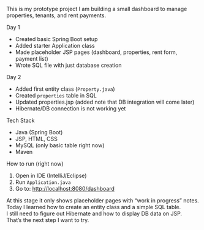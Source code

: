 This is my prototype project 
I am building a small dashboard to manage properties, tenants, and rent payments.

Day 1
  - Created basic Spring Boot setup  
  - Added starter Application class  
  - Made placeholder JSP pages (dashboard, properties, rent form, payment list)  
  - Wrote SQL file with just database creation  

 Day 2
  - Added first entity class (`Property.java`)  
  - Created `properties` table in SQL  
  - Updated properties.jsp (added note that DB integration will come later)  
  - Hibernate/DB connection is not working yet  

 Tech Stack
- Java (Spring Boot)  
- JSP, HTML, CSS  
- MySQL (only basic table right now)  
- Maven  

How to run (right now)
1. Open in IDE (IntelliJ/Eclipse)  
2. Run `Application.java`  
3. Go to: [http://localhost:8080/dashboard](http://localhost:8080/dashboard)  

At this stage it only shows placeholder pages with “work in progress” notes.  
Today I learned how to create an entity class and a simple SQL table.  
I still need to figure out Hibernate and how to display DB data on JSP.  
That’s the next step I want to try.
